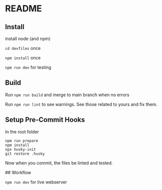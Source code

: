 # README

## Install

install node (and npm)

`cd devfiles` once

`npm install` once

`npm run dev` for testing

## Build

Run `npm run build` and merge to main branch when no errors

Run `npm run lint` to see warnings. See those related to yours and fix them.

## Setup Pre-Commit Hooks

In the root folder
```
npm run prepare
npm install
npx husky-init
git restore .husky
```
Now when you commit, the files be linted and tested.

## Workflow

`npm run dev` for live webserver
